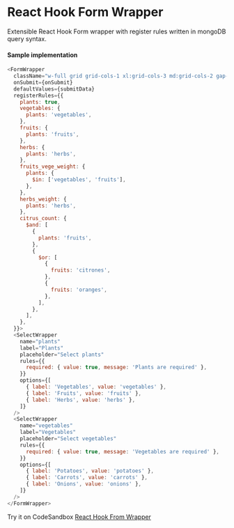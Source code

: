 # React Hook Form Wrapper

Extensible React Hook Form wrapper with register rules written in mongoDB query syntax.

#### Sample implementation

```javascript
<FormWrapper
  className="w-full grid grid-cols-1 xl:grid-cols-3 md:grid-cols-2 gap-0 lg:gap-6 md:gap-4 gap-y-6"
  onSubmit={onSubmit}
  defaultValues={submitData}
  registerRules={{
    plants: true,
    vegetables: {
      plants: 'vegetables',
    },
    fruits: {
      plants: 'fruits',
    },
    herbs: {
      plants: 'herbs',
    },
    fruits_vege_weight: {
      plants: {
        $in: ['vegetables', 'fruits'],
      },
    },
    herbs_weight: {
      plants: 'herbs',
    },
    citrus_count: {
      $and: [
        {
          plants: 'fruits',
        },
        {
          $or: [
            {
              fruits: 'citrones',
            },
            {
              fruits: 'oranges',
            },
          ],
        },
      ],
    },
  }}>
  <SelectWrapper
    name="plants"
    label="Plants"
    placeholder="Select plants"
    rules={{
      required: { value: true, message: 'Plants are required' },
    }}
    options={[
      { label: 'Vegetables', value: 'vegetables' },
      { label: 'Fruits', value: 'fruits' },
      { label: 'Herbs', value: 'herbs' },
    ]}
  />
  <SelectWrapper
    name="vegetables"
    label="Vegetables"
    placeholder="Select vegetables"
    rules={{
      required: { value: true, message: 'Vegetables are required' },
    }}
    options={[
      { label: 'Potatoes', value: 'potatoes' },
      { label: 'Carrots', value: 'carrots' },
      { label: 'Onions', value: 'onions' },
    ]}
  />
</FormWrapper>
```

Try it on CodeSandbox [React Hook From Wrapper](https://codesandbox.io/s/vibrant-blackwell-v0wgj?file=/src/App.js)

